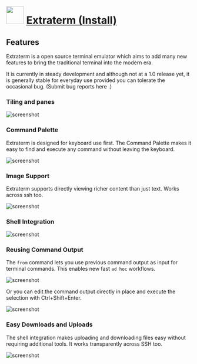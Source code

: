 ﻿# <img src="https://cdn.jsdelivr.net/gh/chtof/chocolatey-packages/automatic/extraterm.install/extraterm.install.png" width="48" height="48"/> [Extraterm (Install)](https://chocolatey.org/packages/extraterm.install)

## Features
Extraterm is a open source terminal emulator which aims to add many new features to bring the traditional terminal into the modern era.

It is currently in steady development and although not at a 1.0 release yet, it is generally stable for everyday use provided you can tolerate the occasional bug. (Submit bug reports here .)

### Tiling and panes

![screenshot](https://cdn.jsdelivr.net/gh/chtof/chocolatey-packages/automatic/extraterm.install/screenshot1.png)

### Command Palette
Extraterm is designed for keyboard use first. The Command Palette makes it easy to find and execute any command without leaving the keyboard.

![screenshot](https://cdn.jsdelivr.net/gh/chtof/chocolatey-packages/automatic/extraterm.install/screenshot2.png)

### Image Support
Extraterm supports directly viewing richer content than just text. Works across ssh too.

![screenshot](https://cdn.jsdelivr.net/gh/chtof/chocolatey-packages/automatic/extraterm.install/screenshot3.png)

### Shell Integration

![screenshot](https://cdn.jsdelivr.net/gh/chtof/chocolatey-packages/automatic/extraterm.install/screenshot4.gif)

### Reusing Command Output
The `from` command lets you use previous command output as input for terminal commands. This enables new fast `ad hoc` workflows.

![screenshot](https://cdn.jsdelivr.net/gh/chtof/chocolatey-packages/automatic/extraterm.install/screenshot5.gif)

Or you can edit the command output directly in place and execute the selection with Ctrl+Shift+Enter.

![screenshot](https://cdn.jsdelivr.net/gh/chtof/chocolatey-packages/automatic/extraterm.install/screenshot6.gif)

### Easy Downloads and Uploads
The shell integration makes uploading and downloading files easy without requiring additional tools. It works transparently across SSH too.

![screenshot](https://cdn.jsdelivr.net/gh/chtof/chocolatey-packages/automatic/extraterm.install/screenshot7.png)